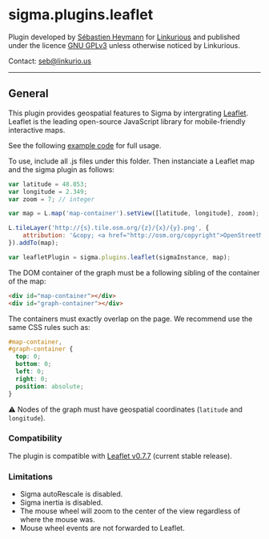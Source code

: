 sigma.plugins.leaflet
==================

Plugin developed by [Sébastien Heymann](https://github.com/sheymann) for [Linkurious](https://github.com/Linkurious) and published under the licence [GNU GPLv3](LICENSE) unless otherwise noticed by Linkurious.

Contact: seb@linkurio.us

---
## General
This plugin provides geospatial features to Sigma by intergrating [Leaflet](http://leafletjs.com/). Leaflet is the leading open-source JavaScript library for mobile-friendly interactive maps.

See the following [example code](../../examples/plugin-leaflet.html) for full usage.

To use, include all .js files under this folder. Then instanciate a Leaflet map and the sigma plugin as follows:

```js
var latitude = 48.853;
var longitude = 2.349;
var zoom = 7; // integer

var map = L.map('map-container').setView([latitude, longitude], zoom);

L.tileLayer('http://{s}.tile.osm.org/{z}/{x}/{y}.png', {
    attribution: '&copy; <a href="http://osm.org/copyright">OpenStreetMap</a> contributors'
}).addTo(map);

var leafletPlugin = sigma.plugins.leaflet(sigmaInstance, map);
```

The DOM container of the graph must be a following sibling of the container of the map:

```html
<div id="map-container"></div>
<div id="graph-container"></div>
```

The containers must exactly overlap on the page. We recommend use the same CSS rules such as:

```css
#map-container,
#graph-container {
  top: 0;
  bottom: 0;
  left: 0;
  right: 0;
  position: absolute;
}
```

:warning: Nodes of the graph must have geospatial coordinates (`latitude` and `longitude`).

### Compatibility

The plugin is compatible with [Leaflet v0.7.7](https://github.com/Leaflet/Leaflet/releases/tag/v0.7.7) (current stable release).

### Limitations

- Sigma autoRescale is disabled.
- Sigma inertia is disabled.
- The mouse wheel will zoom to the center of the view regardless of where the mouse was.
- Mouse wheel events are not forwarded to Leaflet.

